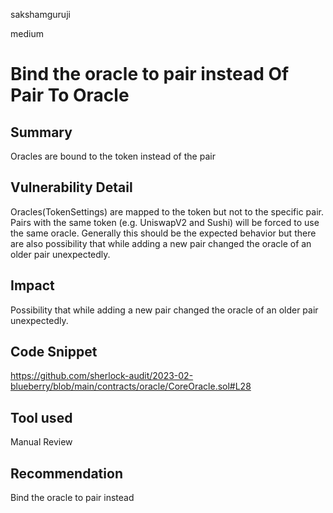 sakshamguruji

medium

# Bind the oracle to pair instead Of Pair To Oracle

## Summary

Oracles are bound to the token instead of the pair

## Vulnerability Detail

Oracles(TokenSettings) are mapped to the token but not to the specific pair. Pairs with the same token (e.g. UniswapV2 and Sushi) will be forced to use the same oracle. Generally this should be the expected behavior but there are also possibility that while adding a new pair changed the oracle of an older pair unexpectedly.

## Impact

Possibility that while adding a new pair changed the oracle of an older pair unexpectedly.


## Code Snippet

https://github.com/sherlock-audit/2023-02-blueberry/blob/main/contracts/oracle/CoreOracle.sol#L28


## Tool used

Manual Review

## Recommendation

Bind the oracle to pair instead
